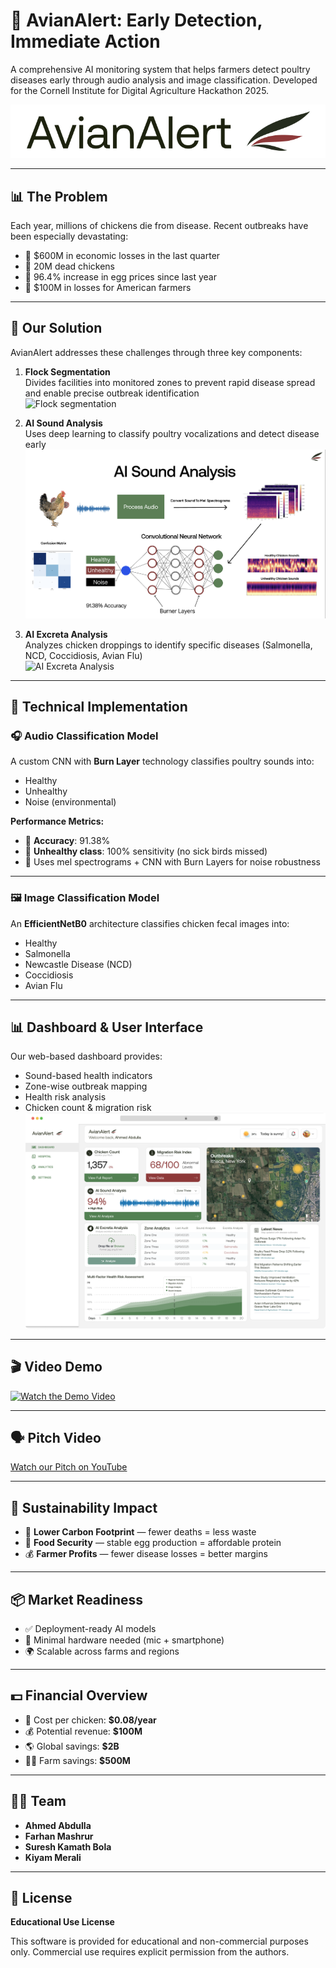 # 🐔 AvianAlert: Early Detection, Immediate Action

A comprehensive AI monitoring system that helps farmers detect poultry diseases early through audio analysis and image classification. Developed for the Cornell Institute for Digital Agriculture Hackathon 2025.

![AvianAlert Logo](media/avian2.png)

---

## 📊 The Problem

Each year, millions of chickens die from disease. Recent outbreaks have been especially devastating:

- 💸 $600M in economic losses in the last quarter  
- 🐔 20M dead chickens  
- 🥚 96.4% increase in egg prices since last year  
- 🌾 $100M in losses for American farmers  

---

## 🧠 Our Solution

AvianAlert addresses these challenges through three key components:

1. **Flock Segmentation**  
   Divides facilities into monitored zones to prevent rapid disease spread and enable precise outbreak identification  
   ![Flock segmentation](media/Screenshot%202025-03-03%20at%202.52.08 PM.png)

2. **AI Sound Analysis**  
   Uses deep learning to classify poultry vocalizations and detect disease early  
   ![AI sound analysis](media/AISoundOverview.png)

3. **AI Excreta Analysis**  
   Analyzes chicken droppings to identify specific diseases (Salmonella, NCD, Coccidiosis, Avian Flu)  
   ![AI Excreta Analysis](media/Screenshot%202025-03-03%20at%202.52.26 PM.png)

---

## 🔬 Technical Implementation

### 🎧 Audio Classification Model

A custom CNN with **Burn Layer** technology classifies poultry sounds into:
- Healthy
- Unhealthy
- Noise (environmental)

**Performance Metrics:**
- 🎯 **Accuracy**: 91.38%
- 🚨 **Unhealthy class**: 100% sensitivity (no sick birds missed)
- 🔧 Uses mel spectrograms + CNN with Burn Layers for noise robustness

---

### 🖼️ Image Classification Model

An **EfficientNetB0** architecture classifies chicken fecal images into:
- Healthy
- Salmonella
- Newcastle Disease (NCD)
- Coccidiosis
- Avian Flu

---

## 📊 Dashboard & User Interface

Our web-based dashboard provides:
- Sound-based health indicators
- Zone-wise outbreak mapping
- Health risk analysis
- Chicken count & migration risk  
![Dashboard UI](media/IMG_8791.png)

---


## 🎬 Video Demo

[![Watch the Demo Video](https://img.youtube.com/vi/9Hm3L285lUQ/0.jpg)](https://youtu.be/9Hm3L285lUQ)


---

## 🗣️ Pitch Video

[Watch our Pitch on YouTube](https://youtu.be/WwGf5H9atKg)

---

## 🌱 Sustainability Impact

- 🐣 **Lower Carbon Footprint** — fewer deaths = less waste  
- 🍳 **Food Security** — stable egg production = affordable protein  
- 💰 **Farmer Profits** — fewer disease losses = better margins  

---

## 📦 Market Readiness

- ✅ Deployment-ready AI models
- 📱 Minimal hardware needed (mic + smartphone)
- 🌍 Scalable across farms and regions

---

## 💵 Financial Overview

- 🐔 Cost per chicken: **$0.08/year**
- 💰 Potential revenue: **$100M**
- 🌎 Global savings: **$2B**
- 🧑‍🌾 Farm savings: **$500M**

---

## 👨‍💻 Team

- **Ahmed Abdulla**
- **Farhan Mashrur**
- **Suresh Kamath Bola**
- **Kiyam Merali**

---

## 📜 License

**Educational Use License**

This software is provided for educational and non-commercial purposes only. Commercial use requires explicit permission from the authors.
